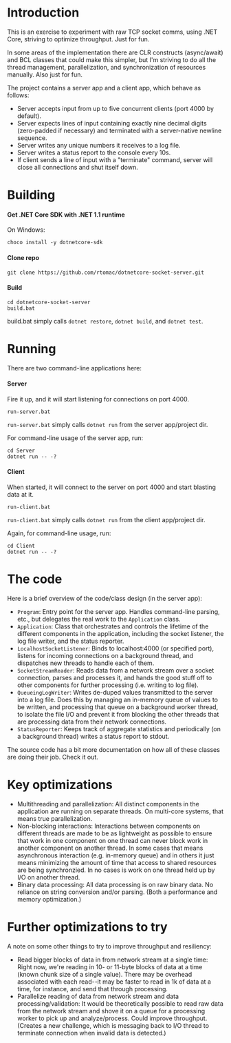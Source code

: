 Introduction
============
This is an exercise to experiment with raw TCP socket comms, using .NET Core, striving to optimize throughput. Just for fun.

In some areas of the implementation there are CLR constructs (async/await) and BCL classes that could make this simpler, but I'm striving to do all the thread management, parallelization, and synchronization of resources manually. Also just for fun.

The project contains a server app and a client app, which behave as follows:
- Server accepts input from up to five concurrent clients (port 4000 by default).
- Server expects lines of input containing exactly nine decimal digits (zero-padded if necessary) and terminated with a server-native newline sequence.
- Server writes any unique numbers it receives to a log file.
- Server writes a status report to the console every 10s.
- If client sends a line of input with a "terminate" command, server will close all connections and shut itself down.

Building
========
#### Get .NET Core SDK with .NET 1.1 runtime

On Windows:
```
choco install -y dotnetcore-sdk
```

#### Clone repo

```
git clone https://github.com/rtomac/dotnetcore-socket-server.git
```

#### Build

```
cd dotnetcore-socket-server
build.bat
```

build.bat simply calls `dotnet restore`, `dotnet build`, and `dotnet test`.

Running
=======
There are two command-line applications here:

#### Server

Fire it up, and it will start listening for connections on port 4000.

```
run-server.bat
```

`run-server.bat` simply calls `dotnet run` from the server app/project dir.

For command-line usage of the server app, run:

```
cd Server
dotnet run -- -?
```

#### Client

When started, it will connect to the server on port 4000 and start blasting data at it.

```
run-client.bat
```

`run-client.bat` simply calls `dotnet run` from the client app/project dir.

Again, for command-line usage, run:

```
cd Client
dotnet run -- -?
```

The code
=========
Here is a brief overview of the code/class design (in the server app):
- `Program`: Entry point for the server app. Handles command-line parsing, etc., but delegates the real work to the `Application` class.
- `Application`: Class that orchestrates and controls the lifetime of the different components in the application, including the socket listener, the log file writer, and the status reporter.
- `LocalhostSocketListener`: Binds to localhost:4000 (or specified port), listens for incoming connections on a background thread, and dispatches new threads to handle each of them.
- `SocketStreamReader`: Reads data from a network stream over a socket connection, parses and processes it, and hands the good stuff off to other components for further processing (i.e. writing to log file).
- `QueueingLogWriter`: Writes de-duped values transmitted to the server into a log file. Does this by managing an in-memory queue of values to be written, and processing that queue on a background worker thread, to isolate the file I/O and prevent it from blocking the other threads that are processing data from their network connections.
- `StatusReporter`: Keeps track of aggregate statistics and periodically (on a background thread) writes a status report to stdout.

The source code has a bit more documentation on how all of these classes are doing their job. Check it out.

Key optimizations
=================
- Multithreading and parallelization: All distinct components in the application are running on separate threads. On multi-core systems, that means true parallelization.
- Non-blocking interactions: Interactions between components on different threads are made to be as lightweight as possible to ensure that work in one component on one thread can never block work in another component on another thread. In some cases that means asynchronous interaction (e.g. in-memory queue) and in others it just means minimizing the amount of time that access to shared resources are being synchronzied. In no cases is work on one thread held up by I/O on another thread.
- Binary data processing: All data processing is on raw binary data. No reliance on string conversion and/or parsing. (Both a performance and memory optimization.)

Further optimizations to try
============================
A note on some other things to try to improve throughput and resiliency:
- Read bigger blocks of data in from network stream at a single time: Right now, we're reading in 10- or 11-byte blocks of data at a time (known chunk size of a single value). There may be overhead associated with each read--it may be faster to read in 1k of data at a time, for instance, and send that through processing.
- Parallelize reading of data from network stream and data processing/validation: It would be theoretically possible to read raw data from the network stream and shove it on a queue for a processing worker to pick up and analyze/process. Could improve throughput. (Creates a new challenge, which is messaging back to I/O thread to terminate connection when invalid data is detected.)
